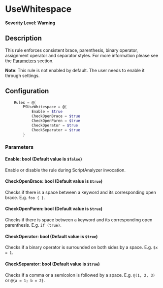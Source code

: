 ﻿# UseWhitespace
**Severity Level: Warning**

## Description
This rule enforces consistent brace, parenthesis, binary operator, assignment operator and separator styles. For more information please see the [Parameters](#parameters) section.

**Note**: This rule is not enabled by default. The user needs to enable it through settings.

## Configuration
```powershell
    Rules = @{
        PSUseWhitespace = @{
            Enable = $true
            CheckOpenBrace = $true
            CheckOpenParen = $true
            CheckOperator = $true
            CheckSeparator = $true
        }
```

### Parameters

#### Enable: bool (Default value is `$false`)
Enable or disable the rule during ScriptAnalyzer invocation.

#### CheckOpenBrace: bool (Default value is `$true`)
Checks if there is a space between a keyword and its corresponding open brace. E.g. `foo { }`.

#### CheckOpenParen: bool (Default value is `$true`)
Checks if there is space between a keyword and its corresponding open parenthesis. E.g. `if (true)`.

#### CheckOperator: bool (Default value is `$true`)
Checks if a binary operator is surrounded on both sides by a space. E.g. `$x = 1`.

#### CheckSeparator: bool (Default value is `$true`)
Checks if a comma or a semicolon is followed by a space. E.g. `@(1, 2, 3)` or `@{a = 1; b = 2}`.
